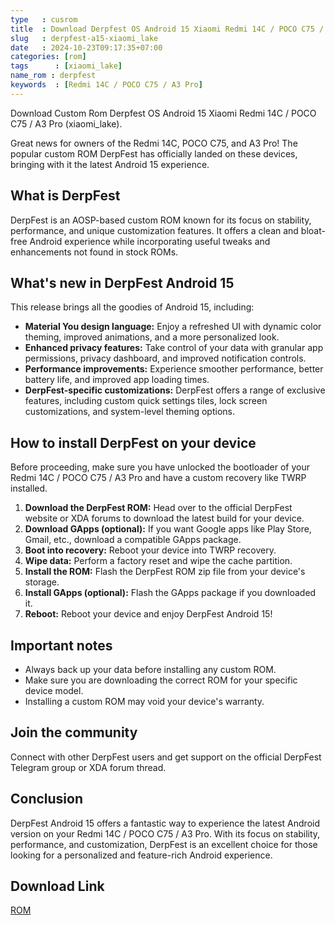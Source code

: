 ```yaml
---
type   : cusrom
title  : Download Derpfest OS Android 15 Xiaomi Redmi 14C / POCO C75 / A3 Pro
slug   : derpfest-a15-xiaomi_lake
date   : 2024-10-23T09:17:35+07:00
categories: [rom]
tags      : [xiaomi_lake]
name_rom : derpfest
keywords  : [Redmi 14C / POCO C75 / A3 Pro]
---
```


Download Custom Rom Derpfest OS Android 15 Xiaomi Redmi 14C / POCO C75 / A3 Pro (xiaomi_lake).


Great news for owners of the Redmi 14C, POCO C75, and A3 Pro! The popular custom ROM DerpFest has officially landed on these devices, bringing with it the latest Android 15 experience. 

## What is DerpFest

DerpFest is an AOSP-based custom ROM known for its focus on stability, performance, and unique customization features. It offers a clean and bloat-free Android experience while incorporating useful tweaks and enhancements not found in stock ROMs.

## What's new in DerpFest Android 15

This release brings all the goodies of Android 15, including:

* **Material You design language:** Enjoy a refreshed UI with dynamic color theming, improved animations, and a more personalized look.
* **Enhanced privacy features:** Take control of your data with granular app permissions, privacy dashboard, and improved notification controls.
* **Performance improvements:** Experience smoother performance, better battery life, and improved app loading times.
* **DerpFest-specific customizations:** DerpFest offers a range of exclusive features, including custom quick settings tiles, lock screen customizations, and system-level theming options.

## How to install DerpFest on your device

Before proceeding, make sure you have unlocked the bootloader of your Redmi 14C / POCO C75 / A3 Pro and have a custom recovery like TWRP installed.

1. **Download the DerpFest ROM:** Head over to the official DerpFest website or XDA forums to download the latest build for your device.
2. **Download GApps (optional):** If you want Google apps like Play Store, Gmail, etc., download a compatible GApps package.
3. **Boot into recovery:** Reboot your device into TWRP recovery.
4. **Wipe data:** Perform a factory reset and wipe the cache partition.
5. **Install the ROM:** Flash the DerpFest ROM zip file from your device's storage.
6. **Install GApps (optional):** Flash the GApps package if you downloaded it.
7. **Reboot:** Reboot your device and enjoy DerpFest Android 15!

## Important notes

* Always back up your data before installing any custom ROM.
* Make sure you are downloading the correct ROM for your specific device model.
* Installing a custom ROM may void your device's warranty.

## Join the community

Connect with other DerpFest users and get support on the official DerpFest Telegram group or XDA forum thread.

## Conclusion

DerpFest Android 15 offers a fantastic way to experience the latest Android version on your Redmi 14C / POCO C75 / A3 Pro. With its focus on stability, performance, and customization, DerpFest is an excellent choice for those looking for a personalized and feature-rich Android experience.


## Download Link
[ROM](/)

